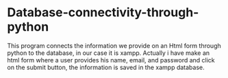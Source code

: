 # Database-connectivity-through-python
This program connects the information we provide on an Html form through python to the database, in our case it is xampp. Actually i have make an html form where a user provides his name, email, and password and click on the submit button, the information is saved in the xampp database.
